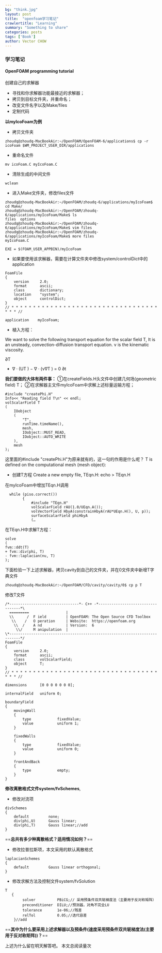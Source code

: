 ```yaml
---
bg: "think.jpg"
layout: post
title:  "openfoam学习笔记"
crawlertitle: "Learning"
summary: "Something to share"
categories: posts
tags: ['Book']
author: Vector CHOW
---
```

<script async src="//dn-lbstatics.qbox.me/busuanzi/2.3/busuanzi.pure.mini.js"></script> 
### 学习笔记
#### OpenFOAM programming tutorial
创建自己的求解器

+ 寻找和你求解器功能最接近的求解器；
+ 拷贝到目标文件夹，并重命名；
+ 改变文件名字以及Make/files
+ 定制代码

**以myIcoFoam为例**

+ 拷贝文件夹
```
zhoudq@zhoudq-MacBookAir:~/OpenFOAM/OpenFOAM-6/applications$ cp -r icoFoam $WM_PROJECT_USER_DIR/applications
```
+ 重命名文件
```
mv icoFoam.C myIcoFoam.C
```
+ 清除生成的中间文件
```
wclean
```

+ 进入Make文件夹，修改files文件

```
zhoudq@zhoudq-MacBookAir:~/OpenFOAM/zhoudq-6/applications/myIcoFoam$ cd Make/
zhoudq@zhoudq-MacBookAir:~/OpenFOAM/zhoudq-6/applications/myIcoFoam/Make$ ls
files  options
zhoudq@zhoudq-MacBookAir:~/OpenFOAM/zhoudq-6/applications/myIcoFoam/Make$ vim files 
zhoudq@zhoudq-MacBookAir:~/OpenFOAM/zhoudq-6/applications/myIcoFoam/Make$ more files 
myIcoFoam.C

EXE = $(FOAM_USER_APPBIN)/myIcoFoam
```

+ 如果要使用该求解器，需要在计算文件夹中修改system/controlDict中的application

```
FoamFile
{
    version     2.0;
    format      ascii;
    class       dictionary;
    location    "system";
    object      controlDict;
}
// * * * * * * * * * * * * * * * * * * * * * * * * * * * * * * * * * * * * * //

application    myIcoFoam;
```

+ 植入方程：

We want to solve the following transport equation for the scalar field T, It is an unsteady, convection-diffusion transport equation. ν is the kinematic viscosity.



∂T
+ ∇ · (UT ) − ∇ · (ν∇T ) = 0
∂t

**我们要做的大体有两件事：**
①在createFields.H头文件中创建几何场(geometric field) T；
②在求解器主文件myIcoFoam中求解上述标量运输方程；

```
#include "createPhi.H"
Info<< "Reading field T\n" << endl;
volScalarField T
(
    IOobject
    (
        "T",
        runTime.timeName(),
        mesh,
        IOobject::MUST_READ,
        IOobject::AUTO_WRITE
    ),
    mesh
);
```
这里面的#include "createPhi.H"为原来就有的，这一句的作用是什么呢？
T is defined on the computational mesh (mesh object):

+ 创建T方程
Create a new empty file, TEqn.H:  echo > TEqn.H 

在myIcoFoam中增加TEqn.H调用

```
  while (piso.correct())
        {
            #include "TEqn.H"
            volScalarField rAU(1.0/UEqn.A());
            volVectorField HbyA(constrainHbyA(rAU*UEqn.H(), U, p));
            surfaceScalarField phiHbyA
            (…
```

在TEqn.H中求解T方程：

```
solve
(
fvm::ddt(T)
+ fvm::div(phi, T)
- fvm::laplacian(nu, T)
);
```

下面检验一下上述求解器，拷贝cavity到自己的文件夹，并在0文件夹中新增T字典文件
```
zhoudq@zhoudq-MacBookAir:~/OpenFOAM/CFD/cavity/cavity/0$ cp p T
```
修改T文件
```
/*--------------------------------*- C++ -*----------------------------------*\
  =========                 |
  \\      /  F ield         | OpenFOAM: The Open Source CFD Toolbox
   \\    /   O peration     | Website:  https://openfoam.org
    \\  /    A nd           | Version:  6
     \\/     M anipulation  |
\*---------------------------------------------------------------------------*/
FoamFile
{
    version     2.0;
    format      ascii;
    class       volScalarField;
    object      T;
}
// * * * * * * * * * * * * * * * * * * * * * * * * * * * * * * * * * * * * * //

dimensions      [0 0 0 0 0 0 0];

internalField   uniform 0;

boundaryField
{
    movingWall
    {
        type            fixedValue;
        value           uniform 1;
    }

    fixedWalls
    {
        type            fixedValue;
        value           uniform 0;
    }

    frontAndBack
    {
        type            empty;
    }
}
```

**修改离散格式文件system/fvSchemes**,
+ 修改对流项
```
divSchemes
{
    default         none;
    div(phi,U)      Gauss linear;
    div(phi,T)      Gauss linear;//add
}
```
==**总共有多少种离散格式？适用情况如何？**==

+ 修改拉普拉斯项，本文采用的默认离散格式
```
laplacianSchemes
{
    default         Gauss linear orthogonal;
}
```

+ 修改求解方法及控制文件system/fvSolution
```
T
   {
        solver          PBiCG;// 采用预条件双共轭梯度法（主要用于反对称矩阵）
        preconditioner  DILU;//预测器，对角不完全LU
        tolerance       1e-06;//残差
        relTol          0.05;//迭代容差
    }//add
```

==**其中为什么要采用上述求解器以及预条件(速度采用预条件双共轭梯度法(主要用于反对称矩阵))？**==

上述为什么留在明天解答吧。
 <span id="busuanzi_container_page_pv">
  本文总阅读量<span id="busuanzi_value_page_pv"></span>次
</span>


